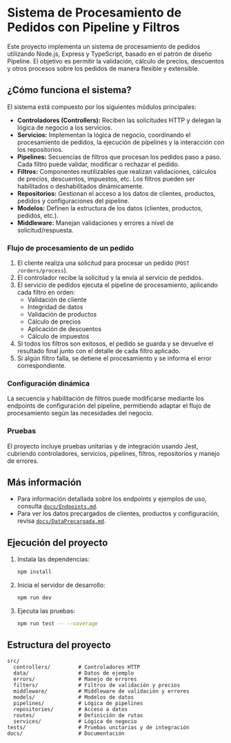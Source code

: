 # Sistema de Procesamiento de Pedidos con Pipeline y Filtros

Este proyecto implementa un sistema de procesamiento de pedidos utilizando Node.js, Express y TypeScript, basado en el patrón de diseño Pipeline. El objetivo es permitir la validación, cálculo de precios, descuentos y otros procesos sobre los pedidos de manera flexible y extensible.

## ¿Cómo funciona el sistema?

El sistema está compuesto por los siguientes módulos principales:

- **Controladores (Controllers):** Reciben las solicitudes HTTP y delegan la lógica de negocio a los servicios.
- **Servicios:** Implementan la lógica de negocio, coordinando el procesamiento de pedidos, la ejecución de pipelines y la interacción con los repositorios.
- **Pipelines:** Secuencias de filtros que procesan los pedidos paso a paso. Cada filtro puede validar, modificar o rechazar el pedido.
- **Filtros:** Componentes reutilizables que realizan validaciones, cálculos de precios, descuentos, impuestos, etc. Los filtros pueden ser habilitados o deshabilitados dinámicamente.
- **Repositorios:** Gestionan el acceso a los datos de clientes, productos, pedidos y configuraciones del pipeline.
- **Modelos:** Definen la estructura de los datos (clientes, productos, pedidos, etc.).
- **Middleware:** Manejan validaciones y errores a nivel de solicitud/respuesta.

### Flujo de procesamiento de un pedido
1. El cliente realiza una solicitud para procesar un pedido (`POST /orders/process`).
2. El controlador recibe la solicitud y la envía al servicio de pedidos.
3. El servicio de pedidos ejecuta el pipeline de procesamiento, aplicando cada filtro en orden:
	- Validación de cliente
	- Integridad de datos
	- Validación de productos
	- Cálculo de precios
	- Aplicación de descuentos
	- Cálculo de impuestos
4. Si todos los filtros son exitosos, el pedido se guarda y se devuelve el resultado final junto con el detalle de cada filtro aplicado.
5. Si algún filtro falla, se detiene el procesamiento y se informa el error correspondiente.

### Configuración dinámica
La secuencia y habilitación de filtros puede modificarse mediante los endpoints de configuración del pipeline, permitiendo adaptar el flujo de procesamiento según las necesidades del negocio.

### Pruebas
El proyecto incluye pruebas unitarias y de integración usando Jest, cubriendo controladores, servicios, pipelines, filtros, repositorios y manejo de errores.




## Más información

- Para información detallada sobre los endpoints y ejemplos de uso, consulta [`docs/Endpoints.md`](docs/Endpoints.md).
- Para ver los datos precargados de clientes, productos y configuración, revisa [`docs/DataPrecargada.md`](docs/DataPrecargada.md).

## Ejecución del proyecto

1. Instala las dependencias:
	```bash
	npm install
	```
2. Inicia el servidor de desarrollo:
	```bash
	npm run dev
	```
3. Ejecuta las pruebas:
	```bash
	npm run test -- --coverage
	```

## Estructura del proyecto

```
src/
  controllers/         # Controladores HTTP
  data/                # Datos de ejemplo
  errors/              # Manejo de errores
  filters/             # Filtros de validación y precios
  middleware/          # Middleware de validación y errores
  models/              # Modelos de datos
  pipelines/           # Lógica de pipelines
  repositories/        # Acceso a datos
  routes/              # Definición de rutas
  services/            # Lógica de negocio
tests/                 # Pruebas unitarias y de integración
docs/                  # Documentación
```
